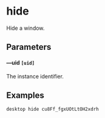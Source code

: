 # hide

Hide a window.

## Parameters

#### &ndash;&ndash;uid `[uid]`

The instance identifier.

## Examples

<code-group>
<code-block title="Hide application">

```bash
desktop hide cu8Ff_fgxUOtLtOH2xdrh
```

</code-block>
</code-group>
